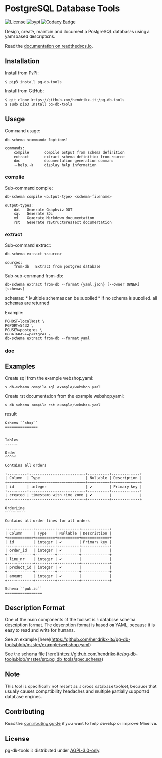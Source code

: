 # PostgreSQL Database Tools

[![License](https://img.shields.io/github/license/hendrikx-itc/minerva-etl)](LICENSE)
[![pypi](https://img.shields.io/pypi/v/pg-db-tools.svg)](https://pypi.org/project/pg-db-tools/)
[![Codacy Badge](https://app.codacy.com/project/badge/Grade/3026e19620fe4342a4ff108901cb2192)](https://www.codacy.com/gh/hendrikx-itc/pg-db-tools/dashboard?utm_source=github.com&amp;utm_medium=referral&amp;utm_content=hendrikx-itc/pg-db-tools&amp;utm_campaign=Badge_Grade)

Design, create, maintain and document a PostgreSQL databases using a
yaml based descriptions.

Read the [documentation on readthedocs.io](https://pg-db-tools.readthedocs.io/en/latest/).

## Installation

Install from PyPi:

    $ pip3 install pg-db-tools

Install from GitHub:

    $ git clone https://github.com/hendrikx-itc/pg-db-tools
    $ sudo pip3 install pg-db-tools

## Usage

Command usage:

    db-schema <command> [options]

    commands:
        compile       compile output from schema definition
        extract       extract schema definition from source
        doc           documentation generation command
        --help,-h     display help information

### compile

Sub-command compile:

    db-schema compile <output-type> <schema-filename>

    output-types:
        dot   Generate Graphviz DOT
        sql   Generate SQL
        md    Generate Markdown documentation
        rst   Generate reStructuresText documentation

### extract

Sub-command extract:

    db-schema extract <source>

    sources:
        from-db   Extract from postgres database

Sub-sub-command from-db:

    db-schema extract from-db --format {yaml.json} [--owner OWNER] [schemas]

schemas: \* Multiple schemas can be supplied \* If no schema is
supplied, all schemas are returned

Example:

    PGHOST=localhost \
    PGPORT=5432 \
    PGUSER=postgres \
    PGDATABASE=postgres \
    db-schema extract from-db --format yaml

### doc

## Examples

Create sql from the example webshop.yaml:

    $ db-schema compile sql example/webshop.yaml

Create rst documentation from the example webshop.yaml:

    $ db-schema compile rst example/webshop.yaml

result:

    Schema ``shop``
    ===============


    Tables
    ------

    Order
    ^^^^^

    Contains all orders

    +---------+--------------------------+----------+-------------+
    | Column  | Type                     | Nullable | Description |
    +=========+==========================+==========+=============+
    | id      | integer                  | ✔        | Primary key |
    +---------+--------------------------+----------+-------------+
    | created | timestamp with time zone | ✔        |             |
    +---------+--------------------------+----------+-------------+

    OrderLine
    ^^^^^^^^^

    Contains all order lines for all orders

    +------------+---------+----------+-------------+
    | Column     | Type    | Nullable | Description |
    +============+=========+==========+=============+
    | id         | integer | ✔        | Primary key |
    +------------+---------+----------+-------------+
    | order_id   | integer | ✔        |             |
    +------------+---------+----------+-------------+
    | line_nr    | integer | ✔        |             |
    +------------+---------+----------+-------------+
    | product_id | integer | ✔        |             |
    +------------+---------+----------+-------------+
    | amount     | integer | ✔        |             |
    +------------+---------+----------+-------------+

    Schema ``public``
    =================

## Description Format

One of the main components of the toolset is a database schema
description format. The description format is based on YAML, because it
is easy to read and write for humans.

See an example
\[here\](<https://github.com/hendrikx-itc/pg-db-tools/blob/master/example/webshop.yaml>)

See the schema file
\[here\](<https://github.com/hendrikx-itc/pg-db-tools/blob/master/src/pg_db_tools/spec.schema>)

## Note

This tool is specifically not meant as a cross database toolset, because
that usually causes compatibility headaches and multiple partially
supported database engines.

## Contributing

Read the [contributing guide](CONTRIBUTING.md) if you want to help develop or improve Minerva.

## License

pg-db-tools is distributed under [AGPL-3.0-only](LICENSE).
